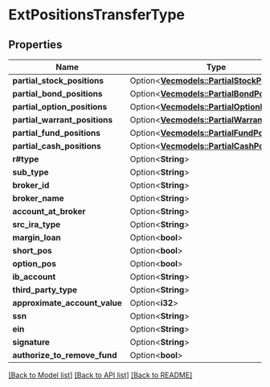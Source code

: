 # ExtPositionsTransferType

## Properties

Name | Type | Description | Notes
------------ | ------------- | ------------- | -------------
**partial_stock_positions** | Option<[**Vec<models::PartialStockPosition>**](PartialStockPosition.md)> |  | [optional]
**partial_bond_positions** | Option<[**Vec<models::PartialBondPosition>**](PartialBondPosition.md)> |  | [optional]
**partial_option_positions** | Option<[**Vec<models::PartialOptionPosition>**](PartialOptionPosition.md)> |  | [optional]
**partial_warrant_positions** | Option<[**Vec<models::PartialWarrantPosition>**](PartialWarrantPosition.md)> |  | [optional]
**partial_fund_positions** | Option<[**Vec<models::PartialFundPosition>**](PartialFundPosition.md)> |  | [optional]
**partial_cash_positions** | Option<[**Vec<models::PartialCashPosition>**](PartialCashPosition.md)> |  | [optional]
**r#type** | Option<**String**> |  | [optional]
**sub_type** | Option<**String**> |  | [optional]
**broker_id** | Option<**String**> |  | [optional]
**broker_name** | Option<**String**> |  | [optional]
**account_at_broker** | Option<**String**> |  | [optional]
**src_ira_type** | Option<**String**> |  | [optional]
**margin_loan** | Option<**bool**> |  | [optional]
**short_pos** | Option<**bool**> |  | [optional]
**option_pos** | Option<**bool**> |  | [optional]
**ib_account** | Option<**String**> |  | [optional]
**third_party_type** | Option<**String**> |  | [optional]
**approximate_account_value** | Option<**i32**> |  | [optional]
**ssn** | Option<**String**> |  | [optional]
**ein** | Option<**String**> |  | [optional]
**signature** | Option<**String**> |  | [optional]
**authorize_to_remove_fund** | Option<**bool**> |  | [optional]

[[Back to Model list]](../README.md#documentation-for-models) [[Back to API list]](../README.md#documentation-for-api-endpoints) [[Back to README]](../README.md)
